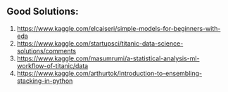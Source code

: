 ## Good Solutions:
1. https://www.kaggle.com/elcaiseri/simple-models-for-beginners-with-eda
2. https://www.kaggle.com/startupsci/titanic-data-science-solutions/comments
3. https://www.kaggle.com/masumrumi/a-statistical-analysis-ml-workflow-of-titanic/data
4. https://www.kaggle.com/arthurtok/introduction-to-ensembling-stacking-in-python
